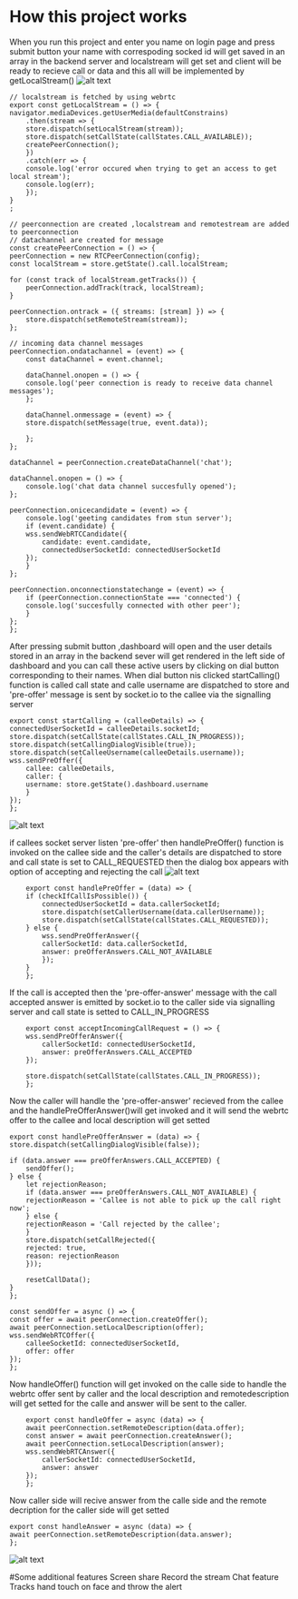 # How this project works
When you run this project and enter you name on login page and press submit button your name with correspoding socked id will get saved in an array in the backend server and localstream will get set and client will be ready to recieve call or data and this all will be implemented by getLocalStream()
![alt text](https://github.com/VichitraCode/lets-meet-frontend/blob/master/src/resources/Screenshot%20(159).png)

    // localstream is fetched by using webrtc
    export const getLocalStream = () => {
    navigator.mediaDevices.getUserMedia(defaultConstrains)
        .then(stream => {
        store.dispatch(setLocalStream(stream));
        store.dispatch(setCallState(callStates.CALL_AVAILABLE));
        createPeerConnection();
        })
        .catch(err => {
        console.log('error occured when trying to get an access to get local stream');
        console.log(err);
        });
    }
    ;

    // peerconnection are created ,localstream and remotestream are added to peerconnection
    // datachannel are created for message
    const createPeerConnection = () => {
    peerConnection = new RTCPeerConnection(config);
    const localStream = store.getState().call.localStream;

    for (const track of localStream.getTracks()) {
        peerConnection.addTrack(track, localStream);
    }

    peerConnection.ontrack = ({ streams: [stream] }) => {
        store.dispatch(setRemoteStream(stream));
    };

    // incoming data channel messages
    peerConnection.ondatachannel = (event) => {
        const dataChannel = event.channel;

        dataChannel.onopen = () => {
        console.log('peer connection is ready to receive data channel messages');
        };

        dataChannel.onmessage = (event) => {
        store.dispatch(setMessage(true, event.data));
        
        };
    };

    dataChannel = peerConnection.createDataChannel('chat');

    dataChannel.onopen = () => {
        console.log('chat data channel succesfully opened');
    };

    peerConnection.onicecandidate = (event) => {
        console.log('geeting candidates from stun server');
        if (event.candidate) {
        wss.sendWebRTCCandidate({
            candidate: event.candidate,
            connectedUserSocketId: connectedUserSocketId
        });
        }
    };

    peerConnection.onconnectionstatechange = (event) => {
        if (peerConnection.connectionState === 'connected') {
        console.log('succesfully connected with other peer');
        }
    };
    };


After pressing submit button ,dashboard will open and the user details stored in an array in the backend sever will get rendered in the left side of dashboard and you can call these active users by clicking on dial button corresponding to their names.
When dial button nis clicked startCalling() function is called call state and calle username are dispatched to store and 'pre-offer' message is sent by socket.io to the callee via the signalling server


    
    export const startCalling = (calleeDetails) => {
    connectedUserSocketId = calleeDetails.socketId;
    store.dispatch(setCallState(callStates.CALL_IN_PROGRESS));
    store.dispatch(setCallingDialogVisible(true));
    store.dispatch(setCalleeUsername(calleeDetails.username));
    wss.sendPreOffer({
        callee: calleeDetails,
        caller: {
        username: store.getState().dashboard.username
        }
    });
    };
![alt text](https://github.com/VichitraCode/lets-meet-frontend/blob/master/src/resources/Screenshot%20(160).png)    
    
 if callees socket server listen 'pre-offer' then handlePreOffer()  function is invoked on the callee side and the caller's details are dispatched to store and call state is set to CALL_REQUESTED then the dialog box appears with option of accepting and rejecting the call
 ![alt text](https://github.com/VichitraCode/lets-meet-frontend/blob/master/src/resources/Screenshot%20(162).png)
 
        export const handlePreOffer = (data) => {
        if (checkIfCallIsPossible()) {
            connectedUserSocketId = data.callerSocketId;
            store.dispatch(setCallerUsername(data.callerUsername));
            store.dispatch(setCallState(callStates.CALL_REQUESTED));
        } else {
            wss.sendPreOfferAnswer({
            callerSocketId: data.callerSocketId,
            answer: preOfferAnswers.CALL_NOT_AVAILABLE
            });
        }
        };               

If the call is accepted  then the 'pre-offer-answer' message with the call accepted answer is emitted by socket.io to the caller side via signalling server and call state is setted to CALL_IN_PROGRESS

        export const acceptIncomingCallRequest = () => {
        wss.sendPreOfferAnswer({
            callerSocketId: connectedUserSocketId,
            answer: preOfferAnswers.CALL_ACCEPTED
        });

        store.dispatch(setCallState(callStates.CALL_IN_PROGRESS));
        };

  Now the caller will handle the 'pre-offer-answer' recieved from the callee and the handlePreOfferAnswer()will get invoked and it will send the webrtc offer to the callee and local description will get setted 


    export const handlePreOfferAnswer = (data) => {
    store.dispatch(setCallingDialogVisible(false));

    if (data.answer === preOfferAnswers.CALL_ACCEPTED) {
        sendOffer();
    } else {
        let rejectionReason;
        if (data.answer === preOfferAnswers.CALL_NOT_AVAILABLE) {
        rejectionReason = 'Callee is not able to pick up the call right now';
        } else {
        rejectionReason = 'Call rejected by the callee';
        }
        store.dispatch(setCallRejected({
        rejected: true,
        reason: rejectionReason
        }));

        resetCallData();
    }
    };

    const sendOffer = async () => {
    const offer = await peerConnection.createOffer();
    await peerConnection.setLocalDescription(offer);
    wss.sendWebRTCOffer({
        calleeSocketId: connectedUserSocketId,
        offer: offer
    });
    };


 Now handleOffer() function will get invoked on the calle side to handle the webrtc offer sent by caller and the local description and remotedescription will get setted for the calle and answer will be sent to the caller.

        export const handleOffer = async (data) => {
        await peerConnection.setRemoteDescription(data.offer);
        const answer = await peerConnection.createAnswer();
        await peerConnection.setLocalDescription(answer);
        wss.sendWebRTCAnswer({
            callerSocketId: connectedUserSocketId,
            answer: answer
        });
        };


Now caller side will recive answer from the calle side and the remote decription for the caller side will get setted


    export const handleAnswer = async (data) => {
    await peerConnection.setRemoteDescription(data.answer);
    };
![alt text](https://github.com/VichitraCode/lets-meet-frontend/blob/master/src/resources/Screenshot%20(163).png)


#Some additional features
Screen share
Record the stream
Chat feature
Tracks hand touch on face and throw the alert
    
